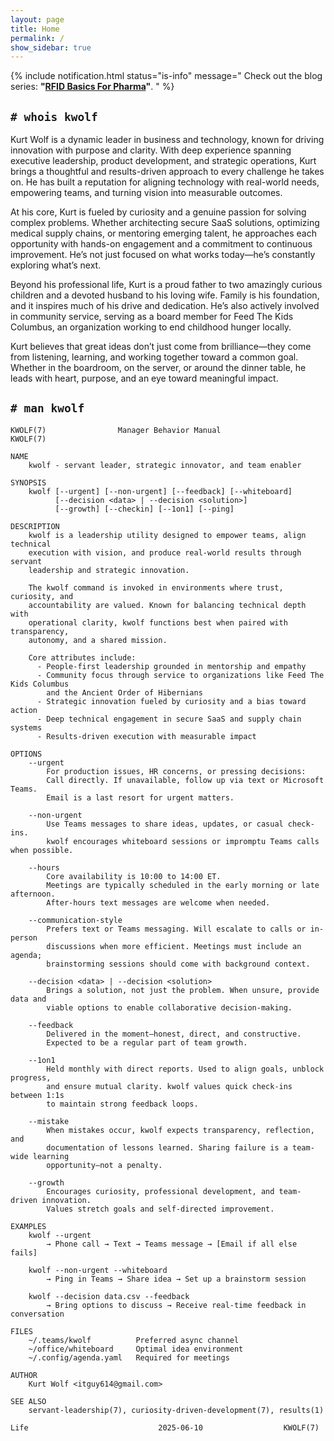 ```yaml
---
layout: page
title: Home
permalink: /
show_sidebar: true
---
```


{%  include notification.html
status="is-info"
message="
Check out the blog series: **\"[RFID Basics For Pharma](/rfid-basics-for-pharma)\"**.
" %}

## `# whois kwolf`

Kurt Wolf is a dynamic leader in business and technology, known for driving innovation with purpose and clarity. With deep experience spanning executive leadership, product development, and strategic operations, Kurt brings a thoughtful and results-driven approach to every challenge he takes on. He has built a reputation for aligning technology with real-world needs, empowering teams, and turning vision into measurable outcomes.

At his core, Kurt is fueled by curiosity and a genuine passion for solving complex problems. Whether architecting secure SaaS solutions, optimizing medical supply chains, or mentoring emerging talent, he approaches each opportunity with hands-on engagement and a commitment to continuous improvement. He’s not just focused on what works today—he’s constantly exploring what’s next.

Beyond his professional life, Kurt is a proud father to two amazingly curious children and a devoted husband to his loving wife. Family is his foundation, and it inspires much of his drive and dedication. He’s also actively involved in community service, serving as a board member for Feed The Kids Columbus, an organization working to end childhood hunger locally.

Kurt believes that great ideas don’t just come from brilliance—they come from listening, learning, and working together toward a common goal. Whether in the boardroom, on the server, or around the dinner table, he leads with heart, purpose, and an eye toward meaningful impact.

## `# man kwolf`

```
KWOLF(7)                Manager Behavior Manual                KWOLF(7)

NAME
    kwolf - servant leader, strategic innovator, and team enabler

SYNOPSIS
    kwolf [--urgent] [--non-urgent] [--feedback] [--whiteboard]
          [--decision <data> | --decision <solution>]
          [--growth] [--checkin] [--1on1] [--ping]

DESCRIPTION
    kwolf is a leadership utility designed to empower teams, align technical
    execution with vision, and produce real-world results through servant
    leadership and strategic innovation.

    The kwolf command is invoked in environments where trust, curiosity, and
    accountability are valued. Known for balancing technical depth with
    operational clarity, kwolf functions best when paired with transparency,
    autonomy, and a shared mission.

    Core attributes include:
      - People-first leadership grounded in mentorship and empathy
      - Community focus through service to organizations like Feed The Kids Columbus
        and the Ancient Order of Hibernians
      - Strategic innovation fueled by curiosity and a bias toward action
      - Deep technical engagement in secure SaaS and supply chain systems
      - Results-driven execution with measurable impact

OPTIONS
    --urgent
        For production issues, HR concerns, or pressing decisions:
        Call directly. If unavailable, follow up via text or Microsoft Teams.
        Email is a last resort for urgent matters.

    --non-urgent
        Use Teams messages to share ideas, updates, or casual check-ins.
        kwolf encourages whiteboard sessions or impromptu Teams calls when possible.

    --hours
        Core availability is 10:00 to 14:00 ET.
        Meetings are typically scheduled in the early morning or late afternoon.
        After-hours text messages are welcome when needed.

    --communication-style
        Prefers text or Teams messaging. Will escalate to calls or in-person
        discussions when more efficient. Meetings must include an agenda;
        brainstorming sessions should come with background context.

    --decision <data> | --decision <solution>
        Brings a solution, not just the problem. When unsure, provide data and
        viable options to enable collaborative decision-making.

    --feedback
        Delivered in the moment—honest, direct, and constructive.
        Expected to be a regular part of team growth.

    --1on1
        Held monthly with direct reports. Used to align goals, unblock progress,
        and ensure mutual clarity. kwolf values quick check-ins between 1:1s
        to maintain strong feedback loops.

    --mistake
        When mistakes occur, kwolf expects transparency, reflection, and
        documentation of lessons learned. Sharing failure is a team-wide learning
        opportunity—not a penalty.

    --growth
        Encourages curiosity, professional development, and team-driven innovation.
        Values stretch goals and self-directed improvement.

EXAMPLES
    kwolf --urgent
        → Phone call → Text → Teams message → [Email if all else fails]

    kwolf --non-urgent --whiteboard
        → Ping in Teams → Share idea → Set up a brainstorm session

    kwolf --decision data.csv --feedback
        → Bring options to discuss → Receive real-time feedback in conversation

FILES
    ~/.teams/kwolf          Preferred async channel
    ~/office/whiteboard     Optimal idea environment
    ~/.config/agenda.yaml   Required for meetings

AUTHOR
    Kurt Wolf <itguy614@gmail.com>

SEE ALSO
    servant-leadership(7), curiosity-driven-development(7), results(1)

Life                             2025-06-10                  KWOLF(7)
```
